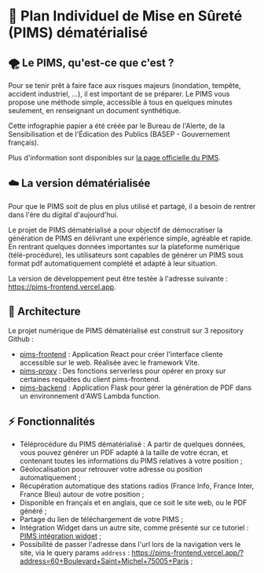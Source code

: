 # :rocket: Plan Individuel de Mise en Sûreté (PIMS) dématérialisé

## :tornado: Le PIMS, qu'est-ce que c'est ?

Pour se tenir prêt à faire face aux risques majeurs (inondation, tempête, accident industriel, …), il est important de se préparer. Le PIMS vous propose une méthode simple, accessible à tous en quelques minutes seulement, en renseignant un document synthétique.

Cette infographie papier a été créée par le Bureau de l'Alerte, de la Sensibilisation et de l'Édication des Publics (BASEP - Gouvernement français).

Plus d'information sont disponibles sur [la page officielle du PIMS](https://mobile.interieur.gouv.fr/Le-ministere/Securite-civile/Nos-missions/La-protection-des-personnes-des-biens-et-de-l-environnement/Le-plan-individuel-de-mise-en-surete-PIMS).

## :cloud: La version dématérialisée

Pour que le PIMS soit de plus en plus utilisé et partagé, il a besoin de rentrer dans l'ère du digital d'aujourd'hui.

Le projet de PIMS dématérialisé a pour objectif de démocratiser la génération de PIMS en délivrant une expérience simple, agréable et rapide. En rentrant quelques données importantes sur la plateforme numérique (télé-procédure), les utilisateurs sont capables de générer un PIMS sous format pdf automatiquement complété et adapté à leur situation.

La version de développement peut être testée à l'adresse suivante : <https://pims-frontend.vercel.app>.

## :japanese_castle: Architecture

Le projet numérique de PIMS dématérialisé est construit sur 3 repository Github :

- [pims-frontend](https://github.com/pims-online/pims-frontend) : Application React pour créer l'interface cliente accessible sur le web. Réalisée avec le framework Vite.
- [pims-proxy](https://github.com/pims-online/pims-proxy) : Des fonctions serverless pour opérer en proxy sur certaines requêtes du client pims-frontend.
- [pims-backend](https://github.com/pims-online/pims-backend) : Application Flask pour gérer la génération de PDF dans un environnement d'AWS Lambda function.

## :zap: Fonctionnalités

- Téléprocédure du PIMS dématérialisé : A partir de quelques données, vous pouvez générer un PDF adapté à la taille de votre écran, et contenant toutes les informations du PIMS relatives à votre position ;
- Géolocalisation pour retrouver votre adresse ou position automatiquement ;
- Récupération automatique des stations radios (France Info, France Inter, France Bleu) autour de votre position ;
- Disponible en français et en anglais, que ce soit le site web, ou le PDF généré ;
- Partage du lien de téléchargement de votre PIMS ;
- Intégration Widget dans un autre site, comme présenté sur ce tutoriel : [PIMS intégration widget](https://pims-widget-integration.s3.eu-west-3.amazonaws.com/pims-integration-tutoriel.html) ;
- Possibilité de passer l'adresse dans l'url lors de la navigation vers le site, via le query params `address` : <https://pims-frontend.vercel.app/?address=60+Boulevard+Saint+Michel+75005+Paris> ; 
